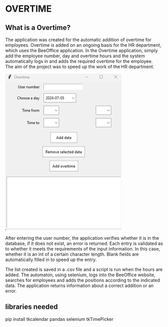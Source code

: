 # OVERTIME

## What is a Overtime? 
The application was created for the automatic addition of overtime for employees. 
Overtime is added on an ongoing basis for the HR department, which uses the BeeOffice application. 
In the Overtime application, simply add the employee number, day and overtime hours and the system automatically logs in and adds the required overtime for the employee.  
The aim of the project was to speed up the work of the HR department.  

![img_1.png](img_1.png)

After entering the user number, the application verifies whether it is in the database, if it does not exist, an error is returned. 
Each entry is validated as to whether it meets the requirements of the input information. 
In this case, whether it is an int of a certain character length. 
Blank fields are automatically filled in to speed up the entry. 

The list created is saved in a .csv file and a script is run when the hours are added. 
The automaton, using selenium, logs into the BeeOffice website, searches for employees and adds the positions according to the indicated data. 
The application returns information about a correct addition or an error.  

## libraries needed

pip install tkcalendar pandas selenium tkTimePicker

